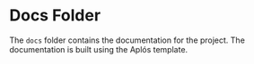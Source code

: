 # Docs Folder

The `docs` folder contains the documentation for the project. The documentation is built using the Aplós template.
